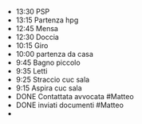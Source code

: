 - 13:30 PSP
- 13:15 Partenza hpg
- 12:45 Mensa
- 12:30 Doccia
- 10:15 Giro
- 10:00 partenza da casa
- 9:45 Bagno piccolo
- 9:35 Letti
- 9:25 Straccio cuc sala
- 9:15 Aspira cuc sala
- DONE Contattata avvocata #Matteo
- DONE inviati documenti #Matteo
-